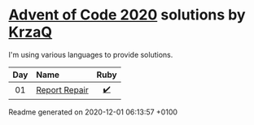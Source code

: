 [Advent of Code 2020](https://adventofcode.com) solutions by [KrzaQ][kq]
========================

I'm using various languages to provide solutions.

| Day | Name | Ruby |
|:---:|:---|:---:|
| 01 | [Report Repair][day01] | [:heavy_check_mark:](solutions/day01/main.rb) |

[day01]: https://adventofcode.com/2020/day/1

[kq]: https://dev.krzaq.cc

Readme generated on 2020-12-01 06:13:57 +0100
